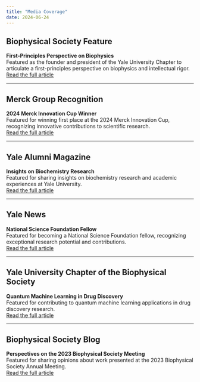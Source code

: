 ```yaml
---
title: "Media Coverage"
date: 2024-06-24
---
```


<div class="media-coverage">

## Biophysical Society Feature
**First-Principles Perspective on Biophysics**  
Featured as the founder and president of the Yale University Chapter to articulate a first-principles perspective on biophysics and intellectual rigor.  
[Read the full article](https://www.biophysics.org/blog/biophysics-week-student-spotlight-gregory-kyro)

---

## Merck Group Recognition
**2024 Merck Innovation Cup Winner**  
Featured for winning first place at the 2024 Merck Innovation Cup, recognizing innovative contributions to scientific research.  
[Read the full article](https://www.emdgroup.com/en/research/open-innovation/innovation-cup.html)

---

## Yale Alumni Magazine
**Insights on Biochemistry Research**  
Featured for sharing insights on biochemistry research and academic experiences at Yale University.  
[Read the full article](https://yalealumnimagazine.org/articles/5744-conversations-with-first-years)

---

## Yale News
**National Science Foundation Fellow**  
Featured for becoming a National Science Foundation fellow, recognizing exceptional research potential and contributions.  
[Read the full article](https://chem.yale.edu/posts/2023-05-30-meet-the-yale-chemistry-nsf-fellows-recipients-of-esteemed-research-fellowship)

---

## Yale University Chapter of the Biophysical Society
**Quantum Machine Learning in Drug Discovery**  
Featured for contributing to quantum machine learning applications in drug discovery research.  
[Read the full article](https://www.linkedin.com/posts/gibbs-chapter-of-the-biophysical-society_news-article-activity-7249537004072267776-q-JV)

---

## Biophysical Society Blog
**Perspectives on the 2023 Biophysical Society Meeting**  
Featured for sharing opinions about work presented at the 2023 Biophysical Society Annual Meeting.  
[Read the full article](https://www.biophysics.org/blog/author/gregory-kyro)

</div>